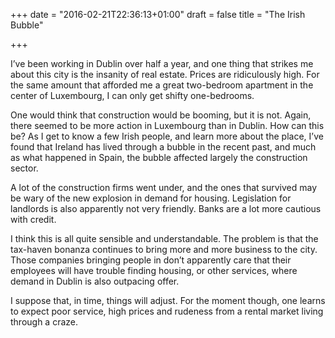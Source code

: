 +++
date = "2016-02-21T22:36:13+01:00"
draft = false
title = "The Irish Bubble"

+++

I’ve been working in Dublin over half a year, and one thing that strikes me
about this city is the insanity of real estate. Prices are ridiculously high.
For the same amount that afforded me a great two-bedroom apartment in the center
of Luxembourg, I can only get shifty one-bedrooms.

One would think that construction would be booming, but it is not. Again, there
seemed to be more action in Luxembourg than in Dublin. How can this be?
As I get to know a few Irish people, and learn more about the place, I’ve found
that Ireland has lived through a bubble in the recent past, and much as what
happened in Spain, the bubble affected largely the construction sector.

A lot of the construction firms went under, and the ones that survived may be
wary of the new explosion in demand for housing. Legislation for landlords is
also apparently not very friendly. Banks are a lot more cautious with credit.

I think this is all quite sensible and understandable. The problem is that
the tax-haven bonanza continues to bring more and more business to the city.
Those companies bringing people in don’t apparently care that their employees
will have trouble finding housing, or other services, where demand in Dublin
is also outpacing offer.

I suppose that, in time, things will adjust.
For the moment though, one learns to expect poor service, high prices and
rudeness from a rental market living through a craze.
